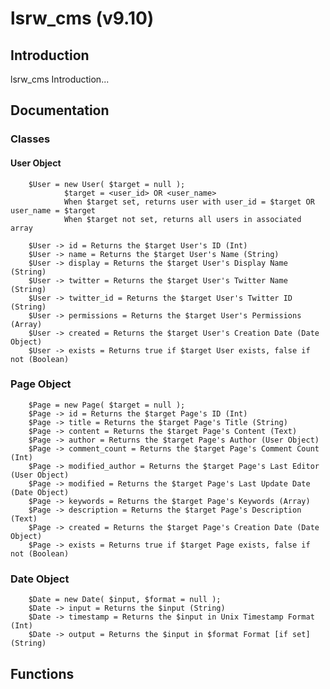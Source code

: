# lsrw_cms (v9.10)
## Introduction
lsrw_cms Introduction...

## Documentation
### Classes
#### User Object

        $User = new User( $target = null );
                $target = <user_id> OR <user_name>
                When $target set, returns user with user_id = $target OR user_name = $target
                When $target not set, returns all users in associated array
        
        $User -> id = Returns the $target User's ID (Int)
        $User -> name = Returns the $target User's Name (String)
        $User -> display = Returns the $target User's Display Name (String)
        $User -> twitter = Returns the $target User's Twitter Name (String)
        $User -> twitter_id = Returns the $target User's Twitter ID (String)
        $User -> permissions = Returns the $target User's Permissions (Array)
        $User -> created = Returns the $target User's Creation Date (Date Object)
        $User -> exists = Returns true if $target User exists, false if not (Boolean)

### Page Object

        $Page = new Page( $target = null );
        $Page -> id = Returns the $target Page's ID (Int)
        $Page -> title = Returns the $target Page's Title (String)
        $Page -> content = Returns the $target Page's Content (Text)
        $Page -> author = Returns the $target Page's Author (User Object)
        $Page -> comment_count = Returns the $target Page's Comment Count (Int)
        $Page -> modified_author = Returns the $target Page's Last Editor (User Object)
        $Page -> modified = Returns the $target Page's Last Update Date (Date Object)
        $Page -> keywords = Returns the $target Page's Keywords (Array)
        $Page -> description = Returns the $target Page's Description (Text)
        $Page -> created = Returns the $target Page's Creation Date (Date Object)
        $Page -> exists = Returns true if $target Page exists, false if not (Boolean)

### Date Object

        $Date = new Date( $input, $format = null );
        $Date -> input = Returns the $input (String)
        $Date -> timestamp = Returns the $input in Unix Timestamp Format (Int)
        $Date -> output = Returns the $input in $format Format [if set] (String)

## Functions
